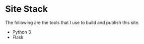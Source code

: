 # Site Stack
The following are the tools that I use to build and publish this site.

- Python 3
- Flask